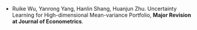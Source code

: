 - Ruike Wu, Yanrong Yang, Hanlin Shang, Huanjun Zhu. Uncertainty Learning for High-dimensional Mean-variance Portfolio, <strong>Major Revision at Journal of Econometrics</strong>.
